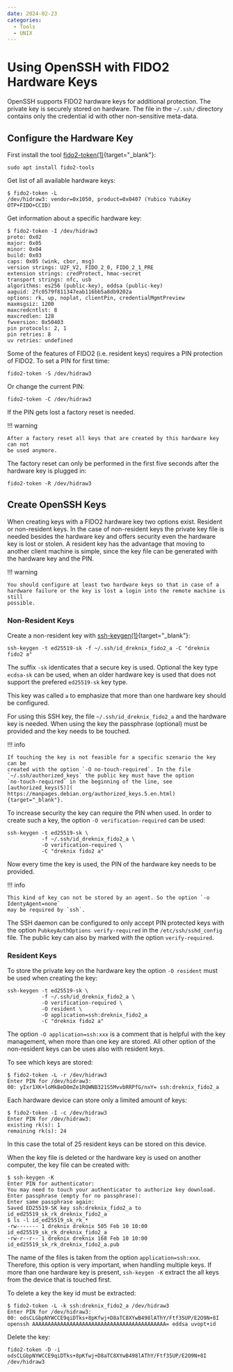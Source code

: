 ```yaml
---
date: 2024-02-23
categories:
  - Tools
  - UNIX
---
```


# Using OpenSSH with FIDO2 Hardware Keys

OpenSSH supports FIDO2 hardware keys for additional protection. The private key
is securely stored on hardware. The file in the `~/.ssh/` directory contains
only the credential id with other non-sensitive meta-data.

<!-- more -->

## Configure the Hardware Key

First install the tool [fido2-token(1)](
https://manpages.debian.org/fido2-token.1.en.html){target="_blank"}:

``` console
sudo apt install fido2-tools
```

Get list of all available hardware keys:

``` console
$ fido2-token -L
/dev/hidraw3: vendor=0x1050, product=0x0407 (Yubico YubiKey OTP+FIDO+CCID)
```

Get information about a specific hardware key:

``` console
$ fido2-token -I /dev/hidraw3
proto: 0x02
major: 0x05
minor: 0x04
build: 0x03
caps: 0x05 (wink, cbor, msg)
version strings: U2F_V2, FIDO_2_0, FIDO_2_1_PRE
extension strings: credProtect, hmac-secret
transport strings: nfc, usb
algorithms: es256 (public-key), eddsa (public-key)
aaguid: 2fc0579f811347eab116bb5a8db9202a
options: rk, up, noplat, clientPin, credentialMgmtPreview
maxmsgsiz: 1200
maxcredcntlst: 8
maxcredlen: 128
fwversion: 0x50403
pin protocols: 2, 1
pin retries: 8
uv retries: undefined
```

Some of the features of FIDO2 (i.e. resident keys) requires a PIN protection of
FIDO2. To set a PIN for first time:

``` console
fido2-token -S /dev/hidraw3
```

Or change the current PIN:

``` console
fido2-token -C /dev/hidraw3
```

If the PIN gets lost a factory reset is needed.

!!! warning

    After a factory reset all keys that are created by this hardware key can not
    be used anymore.

The factory reset can only be performed in the first five seconds after the
hardware key is plugged in:

``` console
fido2-token -R /dev/hidraw3
```

## Create OpenSSH Keys

When creating keys with a FIDO2 hardware key two options exist. Resident or
non-resident keys. In the case of non-resident keys the private key file is
needed besides the hardware key and offers security even the hardware key is
lost or stolen. A resident key has the advantage that moving to another client
machine is simple, since the key file can be generated with the hardware key
and the PIN.

!!! warning

    You should configure at least two hardware keys so that in case of a
    hardware failure or the key is lost a login into the remote machine is still
    possible.

### Non-Resident Keys

Create a non-resident key with [ssh-keygen(1)](
https://manpages.debian.org/ssh-keygen.1.en.html){target="_blank"}:

``` console
ssh-keygen -t ed25519-sk -f ~/.ssh/id_dreknix_fido2_a -C "dreknix fido2 a"
```

The suffix `-sk` identicates that a secure key is used. Optional the key type
`ecdsa-sk` can be used, when an older hardware key is used that does not support
the prefered `ed25519-sk` key type.

This key was called `a` to emphasize that more than one hardware key should be
configured.

For using this SSH key, the file `~/.ssh/id_dreknix_fido2_a` and the hardware
key is needed. When using the key the passphrase (optional) must be provided and
the key needs to be touched.

!!! info

    If touching the key is not feasible for a specific szenario the key can be
    created with the option `-O no-touch-required`. In the file
    `~/.ssh/authorized_keys` the public key must have the option
    `no-touch-required` in the beginning of the line, see [authorized_keys(5)](
    https://manpages.debian.org/authorized_keys.5.en.html){target="_blank"}.

To increase security the key can require the PIN when used. In order to create
such a key, the option `-O verification-required` can be used:

``` console
ssh-keygen -t ed25519-sk \
           -f ~/.ssh/id_dreknix_fido2_a \
           -O verification-required \
           -C "dreknix fido2 a"
```

Now every time the key is used, the PIN of the hardware key needs to be
provided.

!!! info

    This kind of key can not be stored by an agent. So the option `-o IdentyAgent=none`
    may be required by `ssh`.

The SSH daemon can be configured to only accept PIN protected keys with the
option `PubkeyAuthOptions verify-required` in the `/etc/ssh/sshd_config` file.
The public key can also by marked with the option `verify-required`.

### Resident Keys

To store the private key on the hardware key the option `-O resident` must be
used when creating the key:

``` console
ssh-keygen -t ed25519-sk \
           -f ~/.ssh/id_dreknix_fido2_a \
           -O verification-required \
           -O resident \
           -O application=ssh:dreknix_fido2_a
           -C "dreknix fido2 a"
```

The option `-O application=ssh:xxx` is a comment that is helpful with the key
management, when more than one key are stored. All other option of the
non-resident keys can be uses also with resident keys.

To see which keys are stored:

``` console
$ fido2-token -L -r /dev/hidraw3
Enter PIN for /dev/hidraw3:
00: yIxr1XK+loMkBeD0mZe1RQWNB321S5MvvbRRPfG/nxY= ssh:dreknix_fido2_a
```

Each hardware device can store only a limited amount of keys:

``` console
$ fido2-token -I -c /dev/hidraw3
Enter PIN for /dev/hidraw3:
existing rk(s): 1
remaining rk(s): 24
```

In this case the total of 25 resident keys can be stored on this device.

When the key file is deleted or the hardware key is used on another computer,
the key file can be created with:

``` console
$ ssh-keygen -K
Enter PIN for authenticator:
You may need to touch your authenticator to authorize key download.
Enter passphrase (empty for no passphrase):
Enter same passphrase again:
Saved ED25519-SK key ssh:dreknix_fido2_a to id_ed25519_sk_rk_dreknix_fido2_a
$ ls -l id_ed25519_sk_rk_*
-rw------- 1 dreknix dreknix 505 Feb 10 10:00 id_ed25519_sk_rk_dreknix_fido2_a
-rw-r--r-- 1 dreknix dreknix 168 Feb 10 10:00 id_ed25519_sk_rk_dreknix_fido2_a.pub
```

The name of the files is taken from the option `application=ssh:xxx`. Therefore,
this option is very important, when handling multiple keys. If more than one
hardware key is present, `ssh-keygen -K` extract the all keys from the device
that is touched first.

To delete a key the key id must be extracted:

``` console
$ fido2-token -L -k ssh:dreknix_fido2_a /dev/hidraw3
Enter PIN for /dev/hidraw3:
00: odsCLGbpNYWCCE9qiDTks+8pKfwj+D8aTC8XYwB498lAThY/Ftf35UP/E2O9N+8I openssh AAAAAAAAAAAAAAAAAAAAAAAAAAAAAAAAAAAAAAAAAAA= eddsa uvopt+id
```

Delete the key:

``` console
fido2-token -D -i odsCLGbpNYWCCE9qiDTks+8pKfwj+D8aTC8XYwB498lAThY/Ftf35UP/E2O9N+8I  /dev/hidraw3
```
